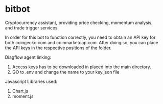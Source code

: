 # bitbot
Cryptocurrency assistant, providing price checking, momentum analysis, and trade trigger services

In order for this bot to function correctly, you need to obtain an API key for both coingecko.com and coinmarketcap.com.
After doing so, you can place the API keys in the respective positions of the folder.

Diagflow agent linking:
1) Access keys has to be downloaded in placed into the main directory.
2) GO to .env and change the name to your key.json file


Javascript Libraries used:
1) Chart.js
2) moment.js
